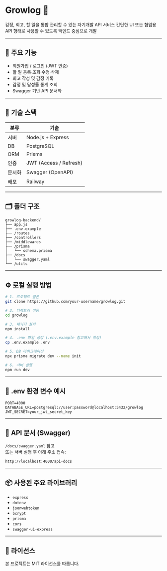 # Growlog 🌱

감정, 회고, 할 일을 통합 관리할 수 있는 자기개발 API 서비스
간단한 UI 또는 협업용 API 형태로 사용할 수 있도록 백엔드 중심으로 개발

---

## 📌 주요 기능

- 회원가입 / 로그인 (JWT 인증)
- 할 일 등록·조회·수정·삭제
- 회고 작성 및 감정 기록
- 감정 및 달성률 통계 조회
- Swagger 기반 API 문서화

---

## 🧱 기술 스택

| 분류 | 기술 |
|------|------|
| 서버 | Node.js + Express |
| DB | PostgreSQL |
| ORM | Prisma |
| 인증 | JWT (Access / Refresh) |
| 문서화 | Swagger (OpenAPI) |
| 배포 | Railway |

---

## 🗂️ 폴더 구조

```
growlog-backend/
├── app.js
├── .env.example
├── /routes
├── /controllers
├── /middlewares
├── /prisma
│   └── schema.prisma
├── /docs
│   └── swagger.yaml
└── /utils
```

---

## ⚙️ 로컬 실행 방법

```bash
# 1. 프로젝트 클론
git clone https://github.com/your-username/growlog.git

# 2. 디렉토리 이동
cd growlog

# 3. 패키지 설치
npm install

# 4. .env 파일 생성 (.env.example 참고해서 작성)
cp .env.example .env

# 5. DB 마이그레이션
npx prisma migrate dev --name init

# 6. 서버 실행
npm run dev
```

---

## 🔐 .env 환경 변수 예시

```env
PORT=4000
DATABASE_URL=postgresql://user:password@localhost:5432/growlog
JWT_SECRET=your_jwt_secret_key
```

---

## 🧪 API 문서 (Swagger)

`/docs/swagger.yaml` 참고  
또는 서버 실행 후 아래 주소 접속:

```
http://localhost:4000/api-docs
```

---

## 📦 사용된 주요 라이브러리

- `express`
- `dotenv`
- `jsonwebtoken`
- `bcrypt`
- `prisma`
- `cors`
- `swagger-ui-express`

---

## 📄 라이선스

본 프로젝트는 MIT 라이선스를 따릅니다.
